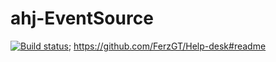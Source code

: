 # ahj-EventSource
[![Build status](https://ci.appveyor.com/api/projects/status/x25m3n65ko9lhhuj?svg=true)](https://ci.appveyor.com/project/FerzGT/ahj-eventsource);
https://github.com/FerzGT/Help-desk#readme